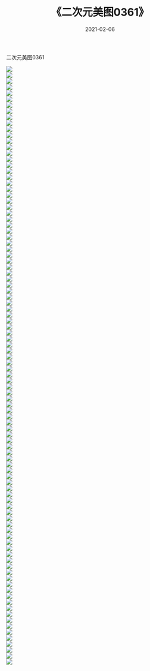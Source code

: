 ﻿---
layout: post
title:  《二次元美图0361》
date:   2021-02-06
img: http://imgx.orgx.ga/二次元/2021/二次元美图0361/000.jpg
categories: [美女, 清纯, 唯美]
---

二次元美图0361

 ![](http://imgx.orgx.ga/二次元/2021/二次元美图0361/001.jpg) <br>![](http://imgx.orgx.ga/二次元/2021/二次元美图0361/002.jpg) <br>![](http://imgx.orgx.ga/二次元/2021/二次元美图0361/003.jpg) <br>![](http://imgx.orgx.ga/二次元/2021/二次元美图0361/004.jpg) <br>![](http://imgx.orgx.ga/二次元/2021/二次元美图0361/005.jpg) <br>![](http://imgx.orgx.ga/二次元/2021/二次元美图0361/006.jpg) <br>![](http://imgx.orgx.ga/二次元/2021/二次元美图0361/007.jpg) <br>![](http://imgx.orgx.ga/二次元/2021/二次元美图0361/008.jpg) <br>![](http://imgx.orgx.ga/二次元/2021/二次元美图0361/009.jpg) <br>![](http://imgx.orgx.ga/二次元/2021/二次元美图0361/010.jpg) <br>![](http://imgx.orgx.ga/二次元/2021/二次元美图0361/011.jpg) <br>![](http://imgx.orgx.ga/二次元/2021/二次元美图0361/012.jpg) <br>![](http://imgx.orgx.ga/二次元/2021/二次元美图0361/013.jpg) <br>![](http://imgx.orgx.ga/二次元/2021/二次元美图0361/014.jpg) <br>![](http://imgx.orgx.ga/二次元/2021/二次元美图0361/015.jpg) <br>![](http://imgx.orgx.ga/二次元/2021/二次元美图0361/016.jpg) <br>![](http://imgx.orgx.ga/二次元/2021/二次元美图0361/017.jpg) <br>![](http://imgx.orgx.ga/二次元/2021/二次元美图0361/018.jpg) <br>![](http://imgx.orgx.ga/二次元/2021/二次元美图0361/019.jpg) <br>![](http://imgx.orgx.ga/二次元/2021/二次元美图0361/020.jpg) <br>![](http://imgx.orgx.ga/二次元/2021/二次元美图0361/021.jpg) <br>![](http://imgx.orgx.ga/二次元/2021/二次元美图0361/022.jpg) <br>![](http://imgx.orgx.ga/二次元/2021/二次元美图0361/023.jpg) <br>![](http://imgx.orgx.ga/二次元/2021/二次元美图0361/024.jpg) <br>![](http://imgx.orgx.ga/二次元/2021/二次元美图0361/025.jpg) <br>![](http://imgx.orgx.ga/二次元/2021/二次元美图0361/026.jpg) <br>![](http://imgx.orgx.ga/二次元/2021/二次元美图0361/027.jpg) <br>![](http://imgx.orgx.ga/二次元/2021/二次元美图0361/028.jpg) <br>![](http://imgx.orgx.ga/二次元/2021/二次元美图0361/029.jpg) <br>![](http://imgx.orgx.ga/二次元/2021/二次元美图0361/030.jpg) <br>![](http://imgx.orgx.ga/二次元/2021/二次元美图0361/031.jpg) <br>![](http://imgx.orgx.ga/二次元/2021/二次元美图0361/032.jpg) <br>![](http://imgx.orgx.ga/二次元/2021/二次元美图0361/033.jpg) <br>![](http://imgx.orgx.ga/二次元/2021/二次元美图0361/034.jpg) <br>![](http://imgx.orgx.ga/二次元/2021/二次元美图0361/035.jpg) <br>![](http://imgx.orgx.ga/二次元/2021/二次元美图0361/036.jpg) <br>![](http://imgx.orgx.ga/二次元/2021/二次元美图0361/037.jpg) <br>![](http://imgx.orgx.ga/二次元/2021/二次元美图0361/038.jpg) <br>![](http://imgx.orgx.ga/二次元/2021/二次元美图0361/039.jpg) <br>![](http://imgx.orgx.ga/二次元/2021/二次元美图0361/040.jpg) <br>![](http://imgx.orgx.ga/二次元/2021/二次元美图0361/041.jpg) <br>![](http://imgx.orgx.ga/二次元/2021/二次元美图0361/042.jpg) <br>![](http://imgx.orgx.ga/二次元/2021/二次元美图0361/043.jpg) <br>![](http://imgx.orgx.ga/二次元/2021/二次元美图0361/044.jpg) <br>![](http://imgx.orgx.ga/二次元/2021/二次元美图0361/045.jpg) <br>![](http://imgx.orgx.ga/二次元/2021/二次元美图0361/046.jpg) <br>![](http://imgx.orgx.ga/二次元/2021/二次元美图0361/047.jpg) <br>![](http://imgx.orgx.ga/二次元/2021/二次元美图0361/048.jpg) <br>![](http://imgx.orgx.ga/二次元/2021/二次元美图0361/049.jpg) <br>![](http://imgx.orgx.ga/二次元/2021/二次元美图0361/050.jpg) <br>![](http://imgx.orgx.ga/二次元/2021/二次元美图0361/051.jpg) <br>![](http://imgx.orgx.ga/二次元/2021/二次元美图0361/052.jpg) <br>![](http://imgx.orgx.ga/二次元/2021/二次元美图0361/053.jpg) <br>![](http://imgx.orgx.ga/二次元/2021/二次元美图0361/054.jpg) <br>![](http://imgx.orgx.ga/二次元/2021/二次元美图0361/055.jpg) <br>![](http://imgx.orgx.ga/二次元/2021/二次元美图0361/056.jpg) <br>![](http://imgx.orgx.ga/二次元/2021/二次元美图0361/057.jpg) <br>![](http://imgx.orgx.ga/二次元/2021/二次元美图0361/058.jpg) <br>![](http://imgx.orgx.ga/二次元/2021/二次元美图0361/059.jpg) <br>![](http://imgx.orgx.ga/二次元/2021/二次元美图0361/060.jpg) <br>![](http://imgx.orgx.ga/二次元/2021/二次元美图0361/061.jpg) <br>![](http://imgx.orgx.ga/二次元/2021/二次元美图0361/062.jpg) <br>![](http://imgx.orgx.ga/二次元/2021/二次元美图0361/063.jpg) <br>![](http://imgx.orgx.ga/二次元/2021/二次元美图0361/064.jpg) <br>![](http://imgx.orgx.ga/二次元/2021/二次元美图0361/065.jpg) <br>![](http://imgx.orgx.ga/二次元/2021/二次元美图0361/066.jpg) <br>![](http://imgx.orgx.ga/二次元/2021/二次元美图0361/067.jpg) <br>![](http://imgx.orgx.ga/二次元/2021/二次元美图0361/068.jpg) <br>![](http://imgx.orgx.ga/二次元/2021/二次元美图0361/069.jpg) <br>![](http://imgx.orgx.ga/二次元/2021/二次元美图0361/070.jpg) <br>![](http://imgx.orgx.ga/二次元/2021/二次元美图0361/071.jpg) <br>![](http://imgx.orgx.ga/二次元/2021/二次元美图0361/072.jpg) <br>![](http://imgx.orgx.ga/二次元/2021/二次元美图0361/073.jpg) <br>![](http://imgx.orgx.ga/二次元/2021/二次元美图0361/074.jpg) <br>![](http://imgx.orgx.ga/二次元/2021/二次元美图0361/075.jpg) <br>![](http://imgx.orgx.ga/二次元/2021/二次元美图0361/076.jpg) <br>![](http://imgx.orgx.ga/二次元/2021/二次元美图0361/077.jpg) <br>![](http://imgx.orgx.ga/二次元/2021/二次元美图0361/078.jpg) <br>![](http://imgx.orgx.ga/二次元/2021/二次元美图0361/079.jpg) <br>![](http://imgx.orgx.ga/二次元/2021/二次元美图0361/080.jpg) <br>![](http://imgx.orgx.ga/二次元/2021/二次元美图0361/081.jpg) <br>![](http://imgx.orgx.ga/二次元/2021/二次元美图0361/082.jpg) <br>![](http://imgx.orgx.ga/二次元/2021/二次元美图0361/083.jpg) <br>![](http://imgx.orgx.ga/二次元/2021/二次元美图0361/084.jpg) <br>![](http://imgx.orgx.ga/二次元/2021/二次元美图0361/085.jpg) <br>![](http://imgx.orgx.ga/二次元/2021/二次元美图0361/086.jpg) <br>![](http://imgx.orgx.ga/二次元/2021/二次元美图0361/087.jpg) <br>![](http://imgx.orgx.ga/二次元/2021/二次元美图0361/088.jpg) <br>![](http://imgx.orgx.ga/二次元/2021/二次元美图0361/089.jpg) <br>![](http://imgx.orgx.ga/二次元/2021/二次元美图0361/090.jpg) <br>![](http://imgx.orgx.ga/二次元/2021/二次元美图0361/091.jpg) <br>![](http://imgx.orgx.ga/二次元/2021/二次元美图0361/092.jpg) <br>![](http://imgx.orgx.ga/二次元/2021/二次元美图0361/093.jpg) <br>![](http://imgx.orgx.ga/二次元/2021/二次元美图0361/094.jpg) <br>![](http://imgx.orgx.ga/二次元/2021/二次元美图0361/095.jpg) <br>![](http://imgx.orgx.ga/二次元/2021/二次元美图0361/096.jpg) <br>![](http://imgx.orgx.ga/二次元/2021/二次元美图0361/097.jpg) <br>![](http://imgx.orgx.ga/二次元/2021/二次元美图0361/098.jpg) <br>![](http://imgx.orgx.ga/二次元/2021/二次元美图0361/099.jpg) <br>![](http://imgx.orgx.ga/二次元/2021/二次元美图0361/100.jpg) <br>